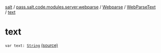 [salt](../../../index.md) / [pass.salt.code.modules.server.webparse](../../index.md) / [Webparse](../index.md) / [WebParseText](index.md) / [text](./text.md)

# text

`var text: `[`String`](https://kotlinlang.org/api/latest/jvm/stdlib/kotlin/-string/index.html) [(source)](https://github.com/kurbaniec-tgm/salt/tree/master/code/modules/server/webparse/Webparse.kt#L54)